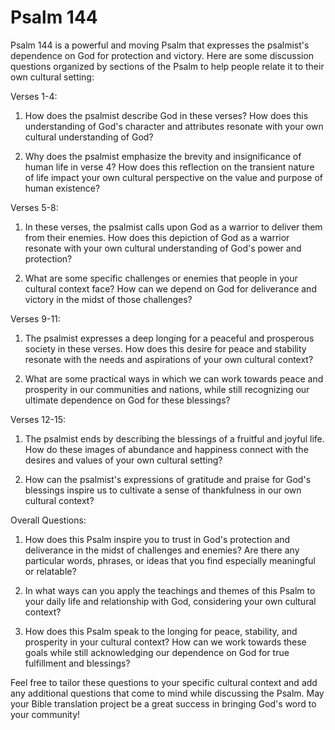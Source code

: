 # Psalm 144

Psalm 144 is a powerful and moving Psalm that expresses the psalmist's dependence on God for protection and victory. Here are some discussion questions organized by sections of the Psalm to help people relate it to their own cultural setting:

Verses 1-4:

1. How does the psalmist describe God in these verses? How does this understanding of God's character and attributes resonate with your own cultural understanding of God?

2. Why does the psalmist emphasize the brevity and insignificance of human life in verse 4? How does this reflection on the transient nature of life impact your own cultural perspective on the value and purpose of human existence?

Verses 5-8:

1. In these verses, the psalmist calls upon God as a warrior to deliver them from their enemies. How does this depiction of God as a warrior resonate with your own cultural understanding of God's power and protection?

2. What are some specific challenges or enemies that people in your cultural context face? How can we depend on God for deliverance and victory in the midst of those challenges?

Verses 9-11:

1. The psalmist expresses a deep longing for a peaceful and prosperous society in these verses. How does this desire for peace and stability resonate with the needs and aspirations of your own cultural context?

2. What are some practical ways in which we can work towards peace and prosperity in our communities and nations, while still recognizing our ultimate dependence on God for these blessings?

Verses 12-15:

1. The psalmist ends by describing the blessings of a fruitful and joyful life. How do these images of abundance and happiness connect with the desires and values of your own cultural setting?

2. How can the psalmist's expressions of gratitude and praise for God's blessings inspire us to cultivate a sense of thankfulness in our own cultural context?

Overall Questions:

1. How does this Psalm inspire you to trust in God's protection and deliverance in the midst of challenges and enemies? Are there any particular words, phrases, or ideas that you find especially meaningful or relatable?

2. In what ways can you apply the teachings and themes of this Psalm to your daily life and relationship with God, considering your own cultural context?

3. How does this Psalm speak to the longing for peace, stability, and prosperity in your cultural context? How can we work towards these goals while still acknowledging our dependence on God for true fulfillment and blessings?

Feel free to tailor these questions to your specific cultural context and add any additional questions that come to mind while discussing the Psalm. May your Bible translation project be a great success in bringing God's word to your community!